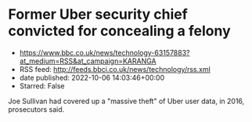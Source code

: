 # Former Uber security chief convicted for concealing a felony
 - https://www.bbc.co.uk/news/technology-63157883?at_medium=RSS&at_campaign=KARANGA
 - RSS feed: http://feeds.bbci.co.uk/news/technology/rss.xml
 - date published: 2022-10-06 14:03:46+00:00
 - Starred: False

Joe Sullivan had covered up a "massive theft" of Uber user data, in 2016, prosecutors said.
